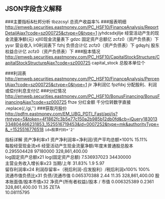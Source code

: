 ## JSON字段含义解释
###主要指标&杜邦分析
tbzzcsyl 总资产收益率%
###报表明细
http://emweb.securities.eastmoney.com/PC_HSF10/FinanceAnalysis/ReportDetailAjax?code=sz000725&ctype=0&type=1
jyhdcsdxjllje 经营活动产生的现金流量净额(元) xjll0现金流量表下
gdzc 固定资产总额亿 zcfz0（资产负债表）下
yysr 营业收入 lr0利润表下
fzhj 负债合计亿 zcfz0（资产负债表）下
gdqyhj 股东权益合计亿 zcfz0（资产负债表）下
###股本情况
http://emweb.securities.eastmoney.com/PC_HSF10/CapitalStockStructure/CapitalStockStructureAjax?code=sz000725
capital_stock 总股本单位个

###利润表
http://emweb.securities.eastmoney.com/PC_HSF10/FinanceAnalysis/PercentAjax?code=sz000725&ctype=0&type=1
jlr 净利润亿
fpzfdxj 分配股利、利润或偿付利息支付亿
###分红情况
http://emweb.securities.eastmoney.com/PC_HSF10/BonusFinancing/BonusFinancingAjax?code=sz000725
fhze 分红金额
千分位转数字直接 .replace(/,/gi,'')
###获取月股价
http://pdfm.eastmoney.com/EM_UBG_PDTI_Fast/api/js?rtntype=5&token=4f1862fc3b5e77c150a2b985b12db0fd&cb=jQuery183013334804466231853_1525516719453&id=0007252&type=mk&authorityType=&_=1525516776518
`id=股票代码+'2'`

指标详解
资产净利率x1	资产净利润率=净利润/资产平均总额×100%	15.11%			
每股经营现金流x6	经营活动产生现金流量净额/年度末普通股总股本	0.295504428	97180000	328,861,400.00	
log固定资产总额x21	log(固定资产总额)	7.536937023	34430000		
主营业务收入增长率x23	当期/上年	31.83%	1.9	5.97	
留存利润率x24	利润存留率=（税后利润-应发股利）/税后利润x100%	100%			
流通市值负债比x31	负债/流通市值	0.065370388	2.44	11.35	328,861,400.00
股本账面值/股本市值x32	净资产(所有者权益)/股本 / 市值	0.006325389	0.2361	328,861,400.00	11.35
ZETA					
10.08115795					
